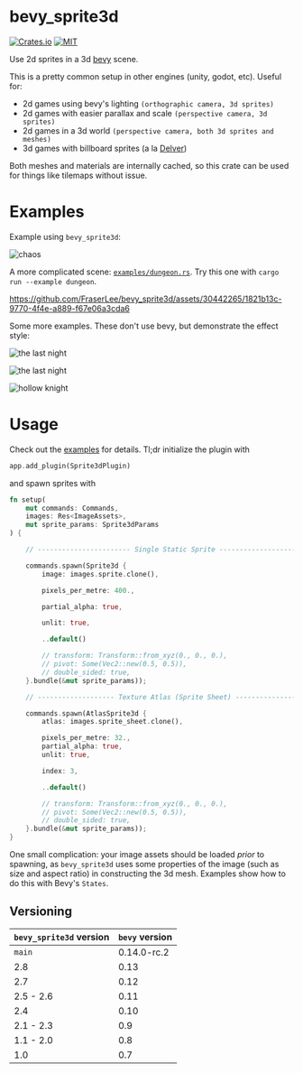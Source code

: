 # bevy_sprite3d

[![Crates.io](https://img.shields.io/crates/v/bevy_sprite3d.svg)](https://crates.io/crates/bevy_sprite3d)
[![MIT](https://img.shields.io/badge/License-MIT-yellow.svg)](./license.md)

Use 2d sprites in a 3d [bevy](https://bevyengine.org/) scene.

This is a pretty common setup in other engines (unity, godot, etc). Useful for:

- 2d games using bevy's lighting `(orthographic camera, 3d sprites)`
- 2d games with easier parallax and scale `(perspective camera, 3d sprites)`
- 2d games in a 3d world `(perspective camera, both 3d sprites and meshes)`
- 3d games with billboard sprites (a la
  [Delver](https://cdn.cloudflare.steamstatic.com/steam/apps/249630/ss_0187dc55d24155ca3944b4ccc827baf7832715a0.1920x1080.jpg))

Both meshes and materials are internally cached, so this crate can be used for
things like tilemaps without issue.

# Examples

Example using `bevy_sprite3d`:

![chaos](assets/example.gif)

A more complicated scene: [`examples/dungeon.rs`](./examples/dungeon.rs). Try
this one with `cargo run --example dungeon`.

https://github.com/FraserLee/bevy_sprite3d/assets/30442265/1821b13c-9770-4f4e-a889-f67e06a3cda6

Some more examples. These don't use bevy, but demonstrate the effect style:

![the last night](https://cdn.cloudflare.steamstatic.com/steam/apps/612400/extras/TLN_Crowd_01_compressed.png)

![the last night](https://cdn.cloudflare.steamstatic.com/steam/apps/612400/extras/TLN_Shootout_01_compressed.png)

![hollow knight](https://imgur.com/jVWzh4i.png)

# Usage

Check out the [examples](./examples) for details. Tl;dr initialize the plugin with

```rust
app.add_plugin(Sprite3dPlugin)
```

and spawn sprites with

```rust
fn setup(
    mut commands: Commands,
    images: Res<ImageAssets>,
    mut sprite_params: Sprite3dParams
) {

    // ----------------------- Single Static Sprite ----------------------------

    commands.spawn(Sprite3d {
        image: images.sprite.clone(),

        pixels_per_metre: 400.,

        partial_alpha: true,

        unlit: true,

        ..default()

        // transform: Transform::from_xyz(0., 0., 0.),
        // pivot: Some(Vec2::new(0.5, 0.5)),
        // double_sided: true,
    }.bundle(&mut sprite_params));

    // ------------------- Texture Atlas (Sprite Sheet) ------------------------

    commands.spawn(AtlasSprite3d {
        atlas: images.sprite_sheet.clone(),

        pixels_per_metre: 32.,
        partial_alpha: true,
        unlit: true,

        index: 3,

        ..default()

        // transform: Transform::from_xyz(0., 0., 0.),
        // pivot: Some(Vec2::new(0.5, 0.5)),
        // double_sided: true,
    }.bundle(&mut sprite_params));
}
```

One small complication: your image assets should be loaded *prior* to spawning,
as `bevy_sprite3d` uses some properties of the image (such as size and aspect
ratio) in constructing the 3d mesh. Examples show how to do this with Bevy's
`States`.

## Versioning

| `bevy_sprite3d` version | `bevy` version |
|-------------------------|----------------|
| `main`                  | 0.14.0-rc.2    |
| 2.8                     | 0.13           |
| 2.7                     | 0.12           |
| 2.5 - 2.6               | 0.11           |
| 2.4                     | 0.10           |
| 2.1 - 2.3               | 0.9            |
| 1.1 - 2.0               | 0.8            |
| 1.0                     | 0.7            |

